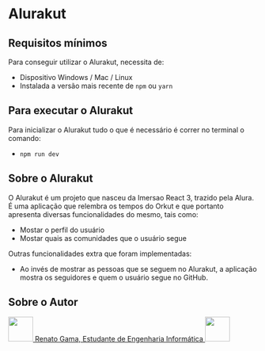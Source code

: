 # Alurakut

## Requisitos mínimos

Para conseguir utilizar o Alurakut, necessita de:

* Dispositivo Windows / Mac / Linux
* Instalada a versão mais recente  de `npm` ou `yarn`

## Para executar o Alurakut

Para inicializar o Alurakut tudo o que é necessário é correr no terminal o comando:

* `npm run dev`


## Sobre o Alurakut

O Alurakut é um projeto que nasceu da Imersao React 3, trazido pela Alura. É uma aplicação que relembra os tempos do Orkut e que portanto apresenta diversas funcionalidades do mesmo, tais como:

* Mostar o perfil do usuário
* Mostar quais as comunidades que o usuário segue

Outras funcionalidades extra que foram implementadas:

* Ao invés de mostrar as pessoas que se seguem no Alurakut, a aplicação mostra os seguidores e quem o usuário segue no GitHub.

## Sobre o Autor


<img src="https://logosmarcas.net/wp-content/uploads/2020/12/GitHub-Logo.png" style="width: 50px"><a href="https://github.com/renatogama99"/></img> Renato Gama, Estudante de Engenharia Informática <img src="https://github.com/renatogama99.png" style="width: 50px" />